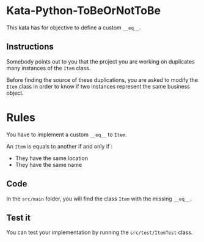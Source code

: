 # Kata-Python-ToBeOrNotToBe
This kata has for objective to define a custom `__eq__`.

## Instructions
Somebody points out to you that the project you are working on duplicates many instances of the `Item` class.

Before finding the source of these duplications, you are asked to modify the `Item` class in order to know if two instances represent the same business object.

# Rules
You have to implement a custom `__eq__` to `Item`.

An `Item` is equals to another if and only if :
- They have the same location
- They have the same name

## Code
In the `src/main` folder, you will find the class `Item` with the missing `__eq__`.

## Test it
You can test your implementation by running the `src/test/ItemTest` class.